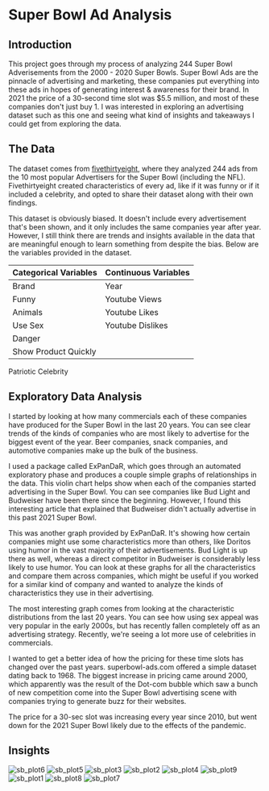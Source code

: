 # Super Bowl Ad Analysis

## Introduction
  
This project goes through my process of analyzing 244 Super Bowl Adverisements from the 2000 - 2020 Super Bowls.  Super Bowl Ads are the pinnacle of advertising and marketing, these companies put everything into these ads in hopes of generating interest & awareness for their brand.  In 2021 the price of a 30-second time slot was $5.5 million, and most of these companies don't just buy 1.  I was interested in exploring an advertising dataset such as this one and seeing what kind of insights and takeaways I could get from exploring the data.

## The Data
The dataset comes from [fivethirtyeight](https://projects.fivethirtyeight.com/super-bowl-ads/), where they analyzed 244 ads from the 10 most popular Advertisers for the Super Bowl (including the NFL).  Fivethirtyeight created characteristics of every ad, like if it was funny or if it included a celebrity, and opted to share their dataset along with their own findings.

This dataset is obviously biased.  It doesn't include every advertisement that's been shown, and it only includes the same companies year after year.  However, I still think there are trends and insights available in the data that are meaningful enough to learn something from despite the bias.  Below are the variables provided in the dataset.

Categorical Variables      | Continuous Variables    
-------------------------- | ---------------------- 
Brand | Year  
Funny               | Youtube Views
Animals           | Youtube Likes
Use Sex         | Youtube Dislikes
Danger  | 
Show Product Quickly          | 
Patriotic
Celebrity

## Exploratory Data Analysis

I started by looking at how many commercials each of these companies have produced for the Super Bowl in the last 20 years.  You can see clear trends of the kinds of companies who are most likely to advertise for the biggest event of the year.  Beer companies, snack companies, and automotive companies make up the bulk of the business.



I used a package called ExPanDaR, which goes through an automated exploratory phase and produces a couple simple graphs of relationships in the data.  This violin chart helps show when each of the companies started advertising in the Super Bowl.  You can see companies like Bud Light and Budweiser have been there since the beginning.  However, I found this interesting article that explained that Budweiser didn't actually advertise in this past 2021 Super Bowl.



This was another graph provided by ExPanDaR.  It's showing how certain companies might use some characteristics more than others, like Doritos using humor in the vast majority of their advertisements.  Bud Light is up there as well, whereas a direct competitor in Budweiser is considerably less likely to use humor.  You can look at these graphs for all the characteristics and compare them across companies, which might be useful if you worked for a similar kind of company and wanted to analyze the kinds of characteristics they use in their advertising.  



The most interesting graph comes from looking at the characteristic distributions from the last 20 years.  You can see how using sex appeal was very popular in the early 2000s, but has recently fallen completely off as an advertising strategy.  Recently, we're seeing a lot more use of celebrities in commercials.



I wanted to get a better idea of how the pricing for these time slots has changed over the past years.  superbowl-ads.com offered a simple dataset dating back to 1968.  The biggest increase in pricing came around 2000, which apparently was the result of the Dot-com bubble which saw a bunch of new competition come into the Super Bowl advertising scene with companies trying to generate buzz for their websites.

The price for a 30-sec slot was increasing every year since 2010, but went down for the 2021 Super Bowl likely due to the effects of the pandemic.



## Insights


![sb_plot6](https://user-images.githubusercontent.com/16946556/110707969-e74fee80-81ae-11eb-8bdf-ba6dae8d6d6f.png)
![sb_plot5](https://user-images.githubusercontent.com/16946556/110707973-e7e88500-81ae-11eb-934b-fdde893960bb.png)
![sb_plot3](https://user-images.githubusercontent.com/16946556/110707974-e7e88500-81ae-11eb-8016-21c46014f54f.png)
![sb_plot2](https://user-images.githubusercontent.com/16946556/110707975-e8811b80-81ae-11eb-9dbd-27e2df0e13aa.png)
![sb_plot4](https://user-images.githubusercontent.com/16946556/110707977-e8811b80-81ae-11eb-929f-bab2747a7ee1.png)
![sb_plot9](https://user-images.githubusercontent.com/16946556/110708079-0cdcf800-81af-11eb-92eb-53d008f77024.png)
![sb_plot1](https://user-images.githubusercontent.com/16946556/110707979-e8811b80-81ae-11eb-857f-e1f37eb76cad.png)
![sb_plot8](https://user-images.githubusercontent.com/16946556/110707980-e919b200-81ae-11eb-961c-2f3a35b745e3.png)
![sb_plot7](https://user-images.githubusercontent.com/16946556/110707981-e919b200-81ae-11eb-84a8-a72fcc3bb3d4.png)

